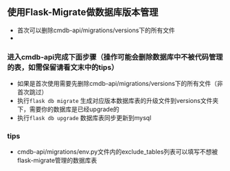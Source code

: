 ## 使用Flask-Migrate做数据库版本管理

- 首次可以删除cmdb-api/migrations/versions下的所有文件
- 

### 进入cmdb-api完成下面步骤（操作可能会删除数据库中不被代码管理的表，如需保留请看文末中的tips）

- 如果是首次使用需要先删除cmdb-api/migrations/versions下的所有文件（非首次跳过）
- 执行`flask db migrate` 生成对应版本数据库表的升级文件到versions文件夹下，需要你的数据库是已经upgrade的
- 执行`flask db upgrade` 数据库表同步更新到mysql


### tips

- cmdb-api/migrations/env.py文件内的exclude_tables列表可以填写不想被flask-migrate管理的数据库表
